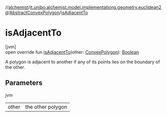//[alchemist](../../../index.md)/[it.unibo.alchemist.model.implementations.geometry.euclidean2d](../index.md)/[AbstractConvexPolygon](index.md)/[isAdjacentTo](is-adjacent-to.md)

# isAdjacentTo

[jvm]\
open override fun [isAdjacentTo](is-adjacent-to.md)(other: [ConvexPolygon](../../it.unibo.alchemist.model.interfaces.geometry.euclidean2d/-convex-polygon/index.md)): [Boolean](https://kotlinlang.org/api/latest/jvm/stdlib/kotlin/-boolean/index.html)

A polygon is adjacent to another if any of its points lies on the boundary of the other.

## Parameters

jvm

| | |
|---|---|
| other | the other polygon |
